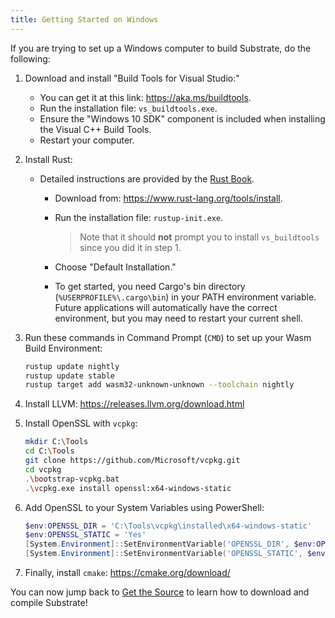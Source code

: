```yaml
---
title: Getting Started on Windows
---
```


If you are trying to set up a Windows computer to build Substrate, do the following:

1. Download and install "Build Tools for Visual Studio:"

   - You can get it at this link: https://aka.ms/buildtools.
   - Run the installation file: `vs_buildtools.exe`.
   - Ensure the "Windows 10 SDK" component is included when installing the Visual C++ Build Tools.
   - Restart your computer.

2. Install Rust:

   - Detailed instructions are provided by the
     [Rust Book](https://doc.rust-lang.org/book/ch01-01-installation.html#installing-rustup-on-windows).

     - Download from: https://www.rust-lang.org/tools/install.
     - Run the installation file: `rustup-init.exe`.

       > Note that it should **not** prompt you to install `vs_buildtools` since you did it in
       > step 1.

     - Choose "Default Installation."
     - To get started, you need Cargo's bin directory (`%USERPROFILE%\.cargo\bin`) in your PATH
       environment variable. Future applications will automatically have the correct environment,
       but you may need to restart your current shell.

3. Run these commands in Command Prompt (`CMD`) to set up your Wasm Build Environment:

   ```bash
   rustup update nightly
   rustup update stable
   rustup target add wasm32-unknown-unknown --toolchain nightly
   ```

4. Install LLVM: https://releases.llvm.org/download.html

5. Install OpenSSL with `vcpkg`:

   ```bash
   mkdir C:\Tools
   cd C:\Tools
   git clone https://github.com/Microsoft/vcpkg.git
   cd vcpkg
   .\bootstrap-vcpkg.bat
   .\vcpkg.exe install openssl:x64-windows-static
   ```

6. Add OpenSSL to your System Variables using PowerShell:

   ```powershell
   $env:OPENSSL_DIR = 'C:\Tools\vcpkg\installed\x64-windows-static'
   $env:OPENSSL_STATIC = 'Yes'
   [System.Environment]::SetEnvironmentVariable('OPENSSL_DIR', $env:OPENSSL_DIR, [System.EnvironmentVariableTarget]::User)
   [System.Environment]::SetEnvironmentVariable('OPENSSL_STATIC', $env:OPENSSL_STATIC, [System.EnvironmentVariableTarget]::User)
   ```

7. Finally, install `cmake`: https://cmake.org/download/

You can now jump back to [Get the Source](#get-the-source) to learn how to download and compile
Substrate!
